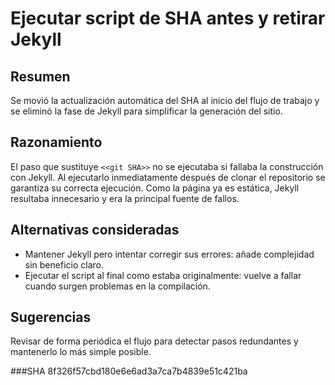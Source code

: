 # Ejecutar script de SHA antes y retirar Jekyll

## Resumen
Se movió la actualización automática del SHA al inicio del flujo de trabajo y se eliminó la fase de Jekyll para simplificar la generación del sitio.

## Razonamiento
El paso que sustituye `<<git SHA>>` no se ejecutaba si fallaba la construcción con Jekyll. Al ejecutarlo inmediatamente después de clonar el repositorio se garantiza su correcta ejecución. Como la página ya es estática, Jekyll resultaba innecesario y era la principal fuente de fallos.

## Alternativas consideradas
- Mantener Jekyll pero intentar corregir sus errores: añade complejidad sin beneficio claro.
- Ejecutar el script al final como estaba originalmente: vuelve a fallar cuando surgen problemas en la compilación.

## Sugerencias
Revisar de forma periódica el flujo para detectar pasos redundantes y mantenerlo lo más simple posible.

###SHA
8f326f57cbd180e6e6ad3a7ca7b4839e51c421ba

